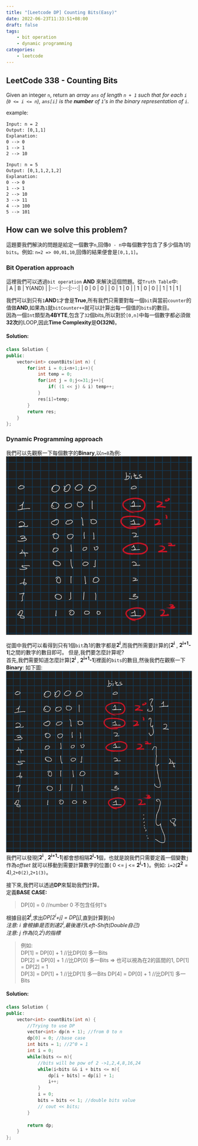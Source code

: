 ```yaml
---
title: "[Leetcode DP] Counting Bits(Easy)"
date: 2022-06-23T11:33:51+08:00
draft: false
tags:
    - bit operation
    - dynamic programming
categories:
    - leetcode
---
```


## LeetCode 338 - Counting Bits
Given an integer `n`, return an *array `ans` of length `n + 1` such that for each `i` (`0 <= i <= n`), `ans[i]` is the **number** of `1`'s in the binary representation of `i`.*

example: 
```
Input: n = 2
Output: [0,1,1]
Explanation:
0 --> 0
1 --> 1
2 --> 10
```
```
Input: n = 5
Output: [0,1,1,2,1,2]
Explanation:
0 --> 0
1 --> 1
2 --> 10
3 --> 11
4 --> 100
5 --> 101
```

## How can we solve this problem?
這題要我們解決的問題是給定一個數字`n`,回傳`0 - n`中每個數字包含了多少個為1的`bits`。例如: `n=2 => 00,01,10`,回傳的結果便會是`[0,1,1]`。  

### Bit Operation approach
這裡我們可以透過`bit operation` **AND** 來解決這個問題。從`Truth Table`中:  
|  A   | B  | Y(AND)  |
|:--:  |:--:|:--:|
| 0    | 0  | 0  |
| 0    | 1  | 0  |
| 1    | 0  | 0  |
| 1    | 1  | 1  |

我們可以到只有`1`**AND**`1`才會是**True**,所有我們只需要對每一個`bit`與當前`counter`的值做**AND**,如果為`1`就`bitCounter++`就可以計算出每一個值的`bits`的數目。  
因為一個`Int`類型為**4BYTE**,包含了`32`個bits,所以對於`[0,n]`中每一個數字都必須做**32次**的LOOP,因此**Time Complexity**是**O(32N)**。

#### Solution:
```c++
class Solution {
public:
    vector<int> countBits(int n) {
        for(int i = 0;i<n+1;i++){
            int temp = 0;
            for(int j = 0;j<=31;j++){
                if( (1 << j) & i) temp++;
            }
            res[i]=temp;
        }
        return res;
    }
};
```


### Dynamic Programming approach
我們可以先觀察一下每個數字的**Binary**,以`n=8`為例:
![BITS](/imgs-custom/leetcodesHelper/338-helper-1.png) 

從圖中我們可以看得到只有1個`bit`為1的數字都是**2<sup>i</sup>**,而我們所需要計算的[**2<sup>i</sup>** , **2<sup>i+1</sup>-1**]之間的數字的數目即可。  但是,我們要怎麼計算呢?  
首先,我們需要知道怎麼計算[**2<sup>i</sup>** , **2<sup>i+1</sup>-1**]裡面的`bits`的數目,然後我們在觀察一下**Binary**: 如下圖:
![BITS](/imgs-custom/leetcodesHelper/338-helper-2.png)
我們可以發現[**2<sup>i</sup>** , **2<sup>i+1</sup>-1**]都會想相隔**2<sup>i</sup>-1**個，也就是說我們只需要定義一個變數`j`作為*offset* 就可以移動到需要計算數字的位置( 0 <= j <= **2<sup>i</sup>-1** )。例如: `i=2`(**2<sup>2</sup>** = 4),`2+0(2)`,`2+1(3)`。

接下來,我們可以透過**DP**來幫助我們計算。  
定義**BASE CASE:**
> DP[0] = 0 //number 0 不包含任何1's

根據目前**2<sup>i</sup>**,求出*DP[2<sup>i</sup>+j] = DP[j]*,直到計算到(`n`)  
*注意: i 會根據i是否到達2<sup>i</sup>,最後進行Left-Shift(Double自己)*  
*注意: j 作為[0,2<sup>i</sup>)的指標*
> 例如:  
> DP[1] = DP[0] + 1 //比DP[0] 多一Bits  
> DP[2] = DP[0] + 1 //比DP[0] 多一Bits => 也可以視為在2的區間的1, DP[1] = DP[2] = 1  
> DP[3] = DP[1] + 1 //比DP[1] 多一Bits
> DP[4] = DP[0] + 1 //比DP[1] 多一Bits
#### Solution:
```c++
class Solution {
public:
    vector<int> countBits(int n) {
        //Trying to use DP
        vector<int> dp(n + 1); //from 0 to n
        dp[0] = 0; //base case
        int bits = 1; //2^0 = 1
        int i = 0;
        while(bits <= n){
            //bits will be pow of 2 ->1,2,4,8,16,24
            while(i<bits && i + bits <= n){
                dp[i + bits] = dp[i] + 1;
                i++;
            }
            i = 0;
            bits = bits << 1; //double bits value
            // cout << bits;
        }
        
        return dp;
    }
};
```


